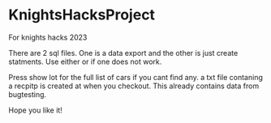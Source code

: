 # KnightsHacksProject
For knights hacks 2023


There are 2 sql files. One is a data export and the other is just create statments.
Use either or if one does not work. 

Press show lot for the full list of cars if you cant find any.
a txt file contaning a recpitp is created at when you checkout.
This already contains data from bugtesting.

Hope you like it!
